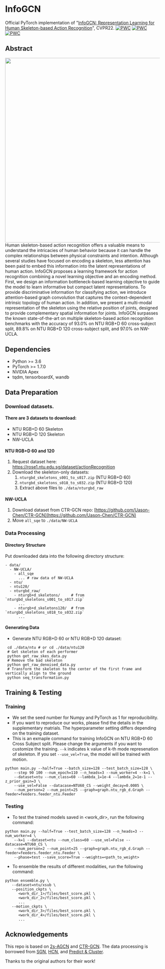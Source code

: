 # InfoGCN
Official PyTorch implementation of "[InfoGCN: Representation Learning for Human Skeleton-based Action Recognition](https://openaccess.thecvf.com/content/CVPR2022/html/Chi_InfoGCN_Representation_Learning_for_Human_Skeleton-Based_Action_Recognition_CVPR_2022_paper.html)", CVPR22.
[![PWC](https://img.shields.io/endpoint.svg?url=https://paperswithcode.com/badge/infogcn-representation-learning-for-human/skeleton-based-action-recognition-on-n-ucla)](https://paperswithcode.com/sota/skeleton-based-action-recognition-on-n-ucla?p=infogcn-representation-learning-for-human)
[![PWC](https://img.shields.io/endpoint.svg?url=https://paperswithcode.com/badge/infogcn-representation-learning-for-human/skeleton-based-action-recognition-on-ntu-rgbd)](https://paperswithcode.com/sota/skeleton-based-action-recognition-on-ntu-rgbd?p=infogcn-representation-learning-for-human)
[![PWC](https://img.shields.io/endpoint.svg?url=https://paperswithcode.com/badge/infogcn-representation-learning-for-human/skeleton-based-action-recognition-on-ntu-rgbd-1)](https://paperswithcode.com/sota/skeleton-based-action-recognition-on-ntu-rgbd-1?p=infogcn-representation-learning-for-human)

## Abstract
<img src="resources/main_fig.png" width="600" />
Human skeleton-based action recognition offers a valuable means to understand the intricacies of human behavior because it can handle the complex relationships between physical constraints and intention. Although several studies have focused on encoding a skeleton, less attention has been paid to embed this information into the latent representations of human action. InfoGCN proposes a learning framework for action recognition combining a novel learning objective and an encoding method. First, we design an information bottleneck-based learning objective to guide the model to learn informative but compact latent representations. To provide discriminative information for classifying action, we introduce attention-based graph convolution that captures the context-dependent intrinsic topology of human action. In addition, we present a multi-modal representation of the skeleton using the relative position of joints, designed to provide complementary spatial information for joints. InfoGCN surpasses the known state-of-the-art on multiple skeleton-based action recognition benchmarks with the accuracy of 93.0% on NTU RGB+D 60 cross-subject split, 89.8% on NTU RGB+D 120 cross-subject split, and 97.0% on NW-UCLA.

## Dependencies

- Python >= 3.6
- PyTorch >= 1.7.0
- NVIDIA Apex
- tqdm, tensorboardX, wandb

## Data Preparation

### Download datasets.

#### There are 3 datasets to download:

- NTU RGB+D 60 Skeleton
- NTU RGB+D 120 Skeleton
- NW-UCLA

#### NTU RGB+D 60 and 120

1. Request dataset here: https://rose1.ntu.edu.sg/dataset/actionRecognition
2. Download the skeleton-only datasets:
   1. `nturgbd_skeletons_s001_to_s017.zip` (NTU RGB+D 60)
   2. `nturgbd_skeletons_s018_to_s032.zip` (NTU RGB+D 120)
   3. Extract above files to `./data/nturgbd_raw`

#### NW-UCLA

1. Download dataset from CTR-GCN repo: [https://github.com/Uason-Chen/CTR-GCN](https://github.com/Uason-Chen/CTR-GCN)
2. Move `all_sqe` to `./data/NW-UCLA`

### Data Processing

#### Directory Structure

Put downloaded data into the following directory structure:

```
- data/
  - NW-UCLA/
    - all_sqe
      ... # raw data of NW-UCLA
  - ntu/
  - ntu120/
  - nturgbd_raw/
    - nturgb+d_skeletons/     # from `nturgbd_skeletons_s001_to_s017.zip`
      ...
    - nturgb+d_skeletons120/  # from `nturgbd_skeletons_s018_to_s032.zip`
      ...
```

#### Generating Data

- Generate NTU RGB+D 60 or NTU RGB+D 120 dataset:

```
 cd ./data/ntu # or cd ./data/ntu120
 # Get skeleton of each performer
 python get_raw_skes_data.py
 # Remove the bad skeleton 
 python get_raw_denoised_data.py
 # Transform the skeleton to the center of the first frame and vertically align to the ground
 python seq_transformation.py
```

## Training & Testing

### Training
- We set the seed number for Numpy and PyTorch as 1 for reproducibility.
- If you want to reproduce our works, please find the details in the supplementary matrials. The hyperparameter setting differs depending on the training dataset. 
- This is an exmaple command for training InfoGCN on NTU RGB+D 60 Cross Subject split. Please change the arguments if you want to customize the training. `--k` indicates k value of k-th mode represenation of skeleton. If you set `--use_vel=True`, the model will be trained with motion.

```
python main.py --half=True --batch_size=128 --test_batch_size=128 \
    --step 90 100 --num_epoch=110 --n_heads=3 --num_worker=4 --k=1 \
    --dataset=ntu --num_class=60 --lambda_1=1e-4 --lambda_2=1e-1 --z_prior_gain=3 \
    --use_vel=False --datacase=NTU60_CS --weight_decay=0.0005 \
    --num_person=2 --num_point=25 --graph=graph.ntu_rgb_d.Graph --feeder=feeders.feeder_ntu.Feeder
```

### Testing

- To test the trained models saved in <work_dir>, run the following command:

```
python main.py --half=True --test_batch_size=128 --n_heads=3 --num_worker=4 \
    --k=1 --dataset=ntu --num_class=60 --use_vel=False --datacase=NTU60_CS \
    --num_person=2 --num_point=25 --graph=graph.ntu_rgb_d.Graph --feeder=feeders.feeder_ntu.Feeder \
    --phase=test --save_score=True --weights=<path_to_weight>
```

- To ensemble the results of different modalities, run the following command:
```
python ensemble.py \
   --dataset=ntu/xsub \
   --position_ckpts \
      <work_dir_1>/files/best_score.pkl \
      <work_dir_2>/files/best_score.pkl \
      ...
   --motion_ckpts \
      <work_dir_3>/files/best_score.pkl \
      <work_dir_4>/files/best_score.pkl \
      ...
```

## Acknowledgements

This repo is based on [2s-AGCN](https://github.com/lshiwjx/2s-AGCN) and [CTR-GCN](https://github.com/Uason-Chen/CTR-GCN). The data processing is borrowed from [SGN](https://github.com/microsoft/SGN), [HCN](https://github.com/huguyuehuhu/HCN-pytorch), and [Predict & Cluster](https://github.com/shlizee/Predict-Cluster).

Thanks to the original authors for their work!
